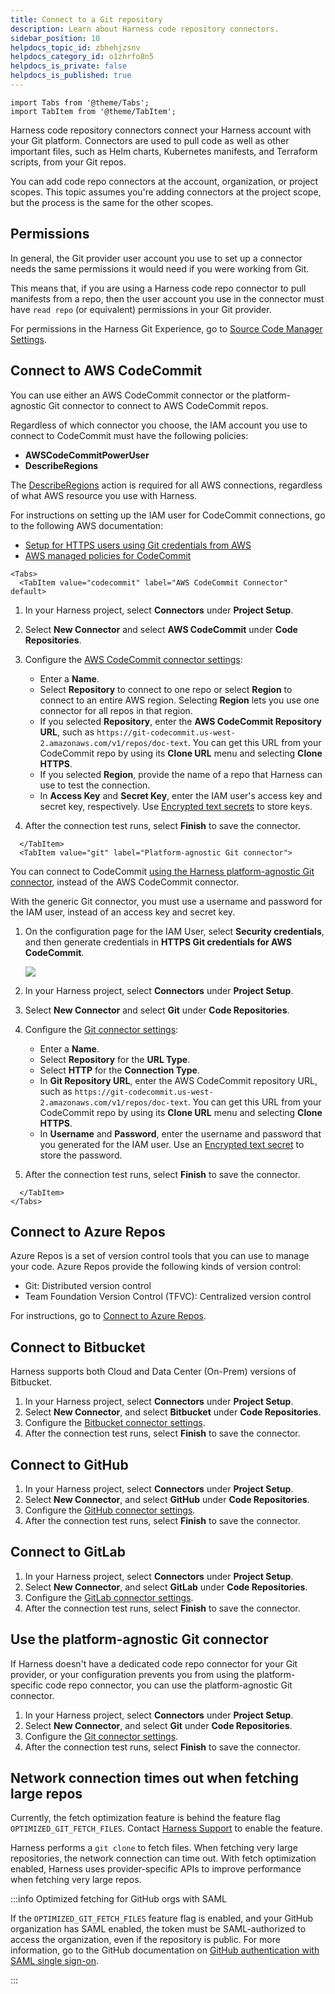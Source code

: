 ```yaml
---
title: Connect to a Git repository
description: Learn about Harness code repository connectors.
sidebar_position: 10
helpdocs_topic_id: zbhehjzsnv
helpdocs_category_id: o1zhrfo8n5
helpdocs_is_private: false
helpdocs_is_published: true
---
```


```mdx-code-block
import Tabs from '@theme/Tabs';
import TabItem from '@theme/TabItem';
```

Harness code repository connectors connect your Harness account with your Git platform. Connectors are used to pull code as well as other important files, such as Helm charts, Kubernetes manifests, and Terraform scripts, from your Git repos.

You can add code repo connectors at the account, organization, or project scopes. This topic assumes you're adding connectors at the project scope, but the process is the same for the other scopes.

## Permissions

In general, the Git provider user account you use to set up a connector needs the same permissions it would need if you were working from Git.

This means that, if you are using a Harness code repo connector to pull manifests from a repo, then the user account you use in the connector must have `read repo` (or equivalent) permissions in your Git provider.

For permissions in the Harness Git Experience, go to [Source Code Manager Settings](./ref-source-repo-provider/source-code-manager-settings.md).

<!-- I don't believe these two sentences are true; all connectors require auth, even for read-only and public repos:  Public Git repos don't require a username and password/token. Harness does not validate public Git repo credentials. -->

## Connect to AWS CodeCommit

You can use either an AWS CodeCommit connector or the platform-agnostic Git connector to connect to AWS CodeCommit repos.

Regardless of which connector you choose, the IAM account you use to connect to CodeCommit must have the following policies:

* **AWSCodeCommitPowerUser**
* **DescribeRegions**

The [DescribeRegions](https://docs.aws.amazon.com/AWSEC2/latest/APIReference/API_DescribeRegions.html) action is required for all AWS connections, regardless of what AWS resource you use with Harness.

For instructions on setting up the IAM user for CodeCommit connections, go to the following AWS documentation:

* [Setup for HTTPS users using Git credentials from AWS](https://docs.aws.amazon.com/codecommit/latest/userguide/setting-up-gc.html)
* [AWS managed policies for CodeCommit](https://docs.aws.amazon.com/codecommit/latest/userguide/security-iam-awsmanpol.html)

```mdx-code-block
<Tabs>
  <TabItem value="codecommit" label="AWS CodeCommit Connector" default>
```
<!-- I think this needs to be revised because the instructions here don't match the "Settings reference" topic, and I don't see an AWS CodeCommit option under Code Repos in the connector drawer -->

1. In your Harness project, select **Connectors** under **Project Setup**.
2. Select **New Connector** and select **AWS CodeCommit** under **Code Repositories**.
3. Configure the [AWS CodeCommit connector settings](../../7_Connectors/Cloud-providers/ref-cloud-providers/aws-connector-settings-reference.md):

   * Enter a **Name**.
   * Select **Repository** to connect to one repo or select **Region** to connect to an entire AWS region. Selecting **Region** lets you use one connector for all repos in that region.
   * If you selected **Repository**, enter the **AWS CodeCommit Repository URL**, such as `https://git-codecommit.us-west-2.amazonaws.com/v1/repos/doc-text`. You can get this URL from your CodeCommit repo by using its **Clone URL** menu and selecting **Clone HTTPS**.
   * If you selected **Region**, provide the name of a repo that Harness can use to test the connection.
   * In **Access Key** and **Secret Key**, enter the IAM user's access key and secret key, respectively. Use [Encrypted text secrets](../../Secrets/2-add-use-text-secrets.md) to store keys.

4. After the connection test runs, select **Finish** to save the connector.

```mdx-code-block
  </TabItem>
  <TabItem value="git" label="Platform-agnostic Git connector">
```

You can connect to CodeCommit [using the Harness platform-agnostic Git connector](#use-the-platform-agnostic-git-connector), instead of the AWS CodeCommit connector.

With the generic Git connector, you must use a username and password for the IAM user, instead of an access key and secret key.

<!-- original text: In the Harness CodeCommit Connector, in **Access Key**, enter the **User name** from the IAM user credentials you generated. In **Secret Key**, use a [Harness Encrypted Text secret](../../Secrets/2-add-use-text-secrets.md) for the **Password** of the IAM user account. -->

1. On the configuration page for the IAM User, select **Security credentials**, and then generate credentials in **HTTPS Git credentials for AWS CodeCommit**.

   ![](../static/connect-to-code-repo-09.png)

2. In your Harness project, select **Connectors** under **Project Setup**.
3. Select **New Connector** and select **Git** under **Code Repositories**.
4. Configure the [Git connector settings](./ref-source-repo-provider/git-connector-settings-reference.md):

   * Enter a **Name**.
   * Select **Repository** for the **URL Type**.
   * Select **HTTP** for the **Connection Type**.
   * In **Git Repository URL**, enter the AWS CodeCommit repository URL, such as `https://git-codecommit.us-west-2.amazonaws.com/v1/repos/doc-text`. You can get this URL from your CodeCommit repo by using its **Clone URL** menu and selecting **Clone HTTPS**.
   * In **Username** and **Password**, enter the username and password that you generated for the IAM user. Use an [Encrypted text secret](../../Secrets/2-add-use-text-secrets.md) to store the password.

5. After the connection test runs, select **Finish** to save the connector.

```mdx-code-block
  </TabItem>
</Tabs>
```

## Connect to Azure Repos

Azure Repos is a set of version control tools that you can use to manage your code. Azure Repos provide the following kinds of version control:

- Git: Distributed version control
- Team Foundation Version Control (TFVC): Centralized version control

For instructions, go to [Connect to Azure Repos](./connect-to-a-azure-repo.md).

## Connect to Bitbucket

Harness supports both Cloud and Data Center (On-Prem) versions of Bitbucket.

1. In your Harness project, select **Connectors** under **Project Setup**.
2. Select **New Connector**, and select **Bitbucket** under **Code Repositories**.
3. Configure the [Bitbucket connector settings](./ref-source-repo-provider/bitbucket-connector-settings-reference.md).
4. After the connection test runs, select **Finish** to save the connector.

## Connect to GitHub

1. In your Harness project, select **Connectors** under **Project Setup**.
2. Select **New Connector**, and select **GitHub** under **Code Repositories**.
3. Configure the [GitHub connector settings](./ref-source-repo-provider/git-hub-connector-settings-reference.md).
4. After the connection test runs, select **Finish** to save the connector.

## Connect to GitLab

1. In your Harness project, select **Connectors** under **Project Setup**.
2. Select **New Connector**, and select **GitLab** under **Code Repositories**.
3. Configure the [GitLab connector settings](./ref-source-repo-provider/git-lab-connector-settings-reference.md).
4. After the connection test runs, select **Finish** to save the connector.

## Use the platform-agnostic Git connector

If Harness doesn't have a dedicated code repo connector for your Git provider, or your configuration prevents you from using the platform-specific code repo connector, you can use the platform-agnostic Git connector.

1. In your Harness project, select **Connectors** under **Project Setup**.
2. Select **New Connector**, and select **Git** under **Code Repositories**.
3. Configure the [Git connector settings](./ref-source-repo-provider/git-connector-settings-reference.md).
4. After the connection test runs, select **Finish** to save the connector.

## Network connection times out when fetching large repos

Currently, the fetch optimization feature is behind the feature flag `OPTIMIZED_GIT_FETCH_FILES`. Contact [Harness Support](mailto:support@harness.io) to enable the feature.

Harness performs a `git clone` to fetch files. When fetching very large repositories, the network connection can time out. With fetch optimization enabled, Harness uses provider-specific APIs to improve performance when fetching very large repos.

:::info Optimized fetching for GitHub orgs with SAML

If the `OPTIMIZED_GIT_FETCH_FILES` feature flag is enabled, and your GitHub organization has SAML enabled, the token must be SAML-authorized to access the organization, even if the repository is public. For more information, go to the GitHub documentation on [GitHub authentication with SAML single sign-on](https://docs.github.com/en/enterprise-cloud@latest/authentication/authenticating-with-saml-single-sign-on/about-authentication-with-saml-single-sign-on).

:::

